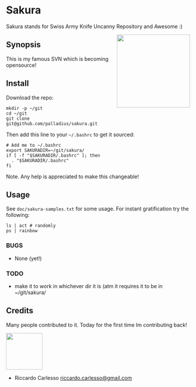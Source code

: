 # Sakura

Sakura stands for Swiss Army Knife Uncanny Repository and Awesome :)

 <img src='https://github.com/palladius/sakura/raw/master/images/sakura.jpg' height='200' align='right' />

## Synopsis

This is my famous SVN which is becoming opensource!

## Install

Download the repo:

	mkdir -p ~/git
	cd ~/git
	git clone git@github.com/palladius/sakura.git

Then add this line to your `~/.bashrc` to get it sourced:

	# Add me to ~/.bashrc
	export SAKURADIR=~/git/sakura/
	if [ -f "$SAKURADIR/.bashrc" ]; then
	  . "$SAKURADIR/.bashrc"
	fi 

Note. Any help is appreciated to make this changeable!


## Usage

See `doc/sakura-samples.txt` for some usage. For instant gratification try the following:

	ls | act # randomly
	ps | rainbow 

### BUGS

- None (yet!)
    
### TODO 

- make it to work in whichever dir it is (atm it requires it to be in ~/git/sakura/

## Credits

Many people contributed to it. Today for the first time Im contributing back!

 <img src='http://www.palladius.it/palladius.jpg' height='100' />

- Riccardo Carlesso <riccardo.carlesso@gmail.com>
